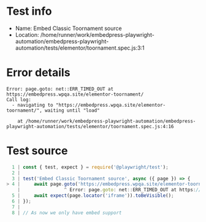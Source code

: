 # Test info

- Name: Embed Classic Toornament source
- Location: /home/runner/work/embedpress-playwright-automation/embedpress-playwright-automation/tests/elementor/toornament.spec.js:3:1

# Error details

```
Error: page.goto: net::ERR_TIMED_OUT at https://embedpress.wpqa.site/elementor-toornament/
Call log:
  - navigating to "https://embedpress.wpqa.site/elementor-toornament/", waiting until "load"

    at /home/runner/work/embedpress-playwright-automation/embedpress-playwright-automation/tests/elementor/toornament.spec.js:4:16
```

# Test source

```ts
  1 | const { test, expect } = require('@playwright/test');
  2 |
  3 | test('Embed Classic Toornament source', async ({ page }) => {
> 4 |     await page.goto('https://embedpress.wpqa.site/elementor-toornament/');
    |                ^ Error: page.goto: net::ERR_TIMED_OUT at https://embedpress.wpqa.site/elementor-toornament/
  5 |     await expect(page.locator('iframe')).toBeVisible();
  6 | });
  7 |
  8 | // As now we only have embed support 
```